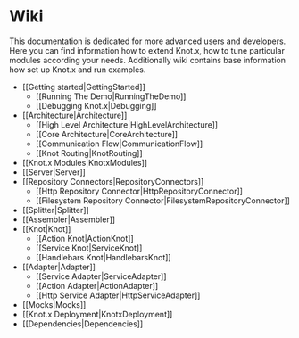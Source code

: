 # Wiki
This documentation is dedicated for more advanced users and developers. Here you can find information how to extend Knot.x, how to tune particular 
modules according your needs. Additionally wiki contains base information how set up Knot.x and run examples.

* [[Getting started|GettingStarted]]
  * [[Running The Demo|RunningTheDemo]]
  * [[Debugging Knot.x|Debugging]]
* [[Architecture|Architecture]]
  * [[High Level Architecture|HighLevelArchitecture]]
  * [[Core Architecture|CoreArchitecture]]
  * [[Communication Flow|CommunicationFlow]]
  * [[Knot Routing|KnotRouting]]
* [[Knot.x Modules|KnotxModules]]
* [[Server|Server]]
* [[Repository Connectors|RepositoryConnectors]]
  * [[Http Repository Connector|HttpRepositoryConnector]]
  * [[Filesystem Repository Connector|FilesystemRepositoryConnector]]
* [[Splitter|Splitter]]
* [[Assembler|Assembler]]
* [[Knot|Knot]]
  * [[Action Knot|ActionKnot]]
  * [[Service Knot|ServiceKnot]]
  * [[Handlebars Knot|HandlebarsKnot]]
* [[Adapter|Adapter]]
  * [[Service Adapter|ServiceAdapter]]
  * [[Action Adapter|ActionAdapter]]
  * [[Http Service Adapter|HttpServiceAdapter]]
* [[Mocks|Mocks]]    
* [[Knot.x Deployment|KnotxDeployment]]
* [[Dependencies|Dependencies]]
